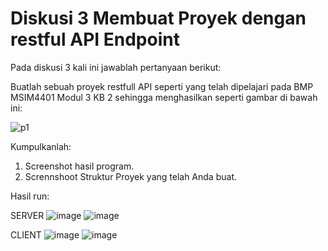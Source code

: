 # Diskusi 3 Membuat Proyek dengan restful API Endpoint
Pada diskusi 3 kali ini jawablah pertanyaan berikut:

Buatlah sebuah proyek restfull API seperti yang telah dipelajari pada BMP MSIM4401 Modul 3 KB 2 sehingga menghasilkan seperti gambar di bawah ini:

![p1](https://user-images.githubusercontent.com/72592250/201456756-4309f0d5-0f7d-413a-a2d3-a91180bd6925.png)

Kumpulkanlah:
1. Screenshot hasil program.
2. Scrennshoot Struktur Proyek yang telah Anda buat.

Hasil run:

SERVER
![image](https://user-images.githubusercontent.com/72592250/201458550-3e0516ac-120d-4955-80a8-74bac7923c53.png)
![image](https://user-images.githubusercontent.com/72592250/201458562-8d0532b8-671a-429b-acbe-6b32f96a66f9.png)

CLIENT
![image](https://user-images.githubusercontent.com/72592250/201458640-122b787c-0f2a-4850-9860-d4abf350b2e7.png)
![image](https://user-images.githubusercontent.com/72592250/201458644-03d89163-4a00-4f5c-bbfc-24f9b14ffe50.png)

